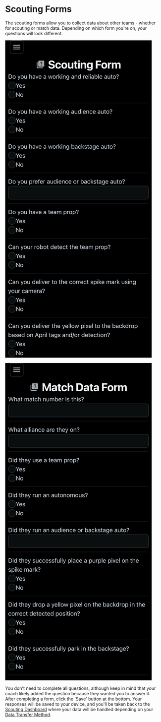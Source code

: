 # Scouting Forms

The scouting forms allow you to collect data about other teams - whether for scouting or match data. Depending on which form you're on, your questions will look different.

![](../.gitbook/assets/user-scouting-scoutingform)

![](../.gitbook/assets/user-scouting-matchform)

You don't need to complete all questions, although keep in mind that your coach likely added the question because they wanted you to answer it. After completing a form, click the 'Save' button at the bottom. Your responses will be saved to your device, and you'll be taken back to the [Scouting Dashboard](scouting-dashboard.md) where your data will be handled depending on your [Data Transfer Method](../technical/data-transfer-methods.md).
